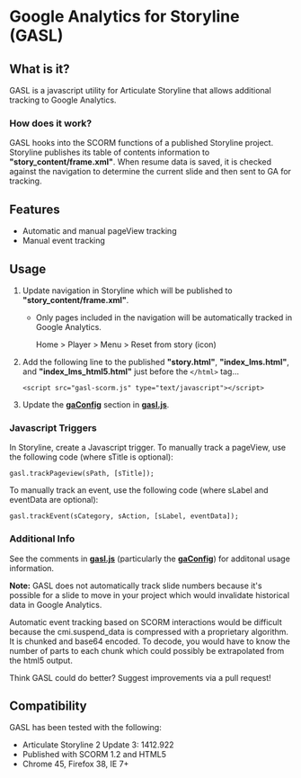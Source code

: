 # Google Analytics for Storyline (GASL)

## What is it?

GASL is a javascript utility for Articulate Storyline that allows additional tracking to Google Analytics.


### How does it work?

GASL hooks into the SCORM functions of a published Storyline project. Storyline publishes its table of contents information to **"story_content/frame.xml"**. When resume data is saved, it is checked against the navigation to determine the current slide and then sent to GA for tracking.


## Features

- Automatic and manual pageView tracking
- Manual event tracking


## Usage

1. Update navigation in Storyline which will be published to **"story_content/frame.xml"**.
   - Only pages included in the navigation will be automatically tracked in Google Analytics.

       Home > Player > Menu > Reset from story (icon)
2. Add the following line to the published **"story.html"**, **"index_lms.html"**, and **"index_lms_html5.html"** just before the `</html>` tag...

    `<script src="gasl-scorm.js" type="text/javascript"></script>`

3. Update the [**gaConfig**](https://github.com/nekcih/GASL/blob/master/gasl.js#L18-L26) section in [**gasl.js**](https://github.com/nekcih/GASL/blob/master/gasl.js).

### Javascript Triggers

In Storyline, create a Javascript trigger. To manually track a pageView, use the following code (where sTitle is optional):

    gasl.trackPageview(sPath, [sTitle]);

To manually track an event, use the following code (where sLabel and eventData are optional):

    gasl.trackEvent(sCategory, sAction, [sLabel, eventData]);

### Additional Info

See the comments in [**gasl.js**](https://github.com/nekcih/GASL/blob/master/gasl.js) (particularly the [**gaConfig**](https://github.com/nekcih/GASL/blob/master/gasl.js#L18-L26)) for additonal usage information.

**Note:** GASL does not automatically track slide numbers because it's possible for a slide to move in your project which would invalidate historical data in Google Analytics. 

Automatic event tracking based on SCORM interactions would be difficult because the cmi.suspend_data is compressed with a proprietary algorithm. It is chunked and base64 encoded. To decode, you would have to know the number of parts to each chunk which could possibly be extrapolated from the html5 output. 

Think GASL could do better? Suggest improvements via a pull request!


## Compatibility

GASL has been tested with the following:
- Articulate Storyline 2 Update 3: 1412.922 
- Published with SCORM 1.2 and HTML5
- Chrome 45, Firefox 38, IE 7+

